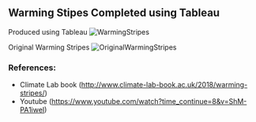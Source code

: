 ## Warming Stipes Completed using Tableau
Produced using Tableau
![WarmingStripes](https://github.com/gauravhassija/SelfStudyproject/blob/master/Climate%20Change%20warming%20stripes.JPG)

Original Warming Stripes
![OriginalWarmingStripes](http://www.climate-lab-book.ac.uk/files/2018/05/globalcore.png)


### References:
* Climate Lab book (http://www.climate-lab-book.ac.uk/2018/warming-stripes/)
* Youtube (https://www.youtube.com/watch?time_continue=8&v=ShM-PA1iweI)
